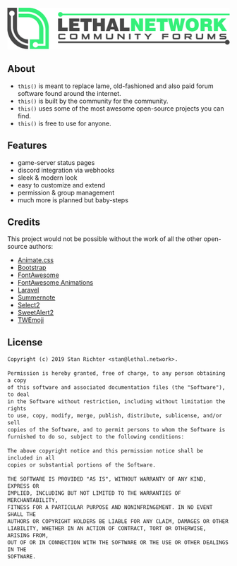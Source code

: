 ![lethal.board](GIT.png)


## About
- ```this()``` is meant to replace lame, old-fashioned and also paid forum software found around the internet. 
- ```this()``` is built by the community for the community.
- ```this()``` uses some of the most awesome open-source projects you can find.
- ```this()``` is free to use for anyone.

## Features
- game-server status pages
- discord integration via webhooks
- sleek & modern look
- easy to customize and extend
- permission & group management
- much more is planned but baby-steps


## Credits
This project would not be possible without the work of all the other open-source authors:

- [Animate.css](http://daneden.github.io/animate.css/)
- [Bootstrap](http://getbootstrap.com)
- [FontAwesome](http://fontawesome.io)
- [FontAwesome Animations](https://github.com/l-lin/font-awesome-animation)
- [Laravel](https://laravel.com)
- [Summernote](http://summernote.org/)
- [Select2](https://select2.github.io)
- [SweetAlert2](https://github.com/sweetalert2/sweetalert2)
- [TWEmoji](https://twemoji.twitter.com)

## License
```
Copyright (c) 2019 Stan Richter <stan@lethal.network>.

Permission is hereby granted, free of charge, to any person obtaining a copy
of this software and associated documentation files (the "Software"), to deal
in the Software without restriction, including without limitation the rights
to use, copy, modify, merge, publish, distribute, sublicense, and/or sell
copies of the Software, and to permit persons to whom the Software is
furnished to do so, subject to the following conditions:

The above copyright notice and this permission notice shall be included in all
copies or substantial portions of the Software.

THE SOFTWARE IS PROVIDED "AS IS", WITHOUT WARRANTY OF ANY KIND, EXPRESS OR
IMPLIED, INCLUDING BUT NOT LIMITED TO THE WARRANTIES OF MERCHANTABILITY,
FITNESS FOR A PARTICULAR PURPOSE AND NONINFRINGEMENT. IN NO EVENT SHALL THE
AUTHORS OR COPYRIGHT HOLDERS BE LIABLE FOR ANY CLAIM, DAMAGES OR OTHER
LIABILITY, WHETHER IN AN ACTION OF CONTRACT, TORT OR OTHERWISE, ARISING FROM,
OUT OF OR IN CONNECTION WITH THE SOFTWARE OR THE USE OR OTHER DEALINGS IN THE
SOFTWARE.
```
